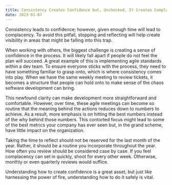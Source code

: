 ```yaml
---
title: Consistency Creates Confidence but, Unchecked, It Creates Complacency 
date: 2023-01-07
---
```


Consistency leads to confidence; however, given enough time will lead to complacency. To avoid this pitfall, stopping and reflecting will help create visibility in areas that might be falling into this trap.  

When working with others, the biggest challenge is creating a sense of confidence in the process. It will likely fall apart if people do not feel the plan will succeed. A great example of this is implementing agile standards within a dev team. To ensure everyone sticks with the process, they need to have something familiar to grasp onto, which is where consistency comes into play. When we have the same weekly meeting to review tickets, it becomes a structure that people can hold onto to make sense of the chaos software development can bring. 

This newfound clarity can make development more straightforward and comfortable. However, over time, these agile meetings can become so routine that the meaning behind the actions reduces down to numbers to achieve. As a result, more emphasis is on hitting the best numbers instead of the why behind those numbers. This contorted focus might lead to some of the best metrics your company has ever seen but, in the grand scheme, have little impact on the organization. 

Taking the time to reflect should not be reserved for the last month of the year. Rather, it should be a routine you incorporate throughout the year. How often you review should be considered case by case. If you feel complacency can set in quickly, shoot for every other week. Otherwise, monthly or even quarterly reviews would suffice. 

Understanding how to create confidence is a great asset, but just like harnessing the power of fire, understanding how to do it safely is vital. 



